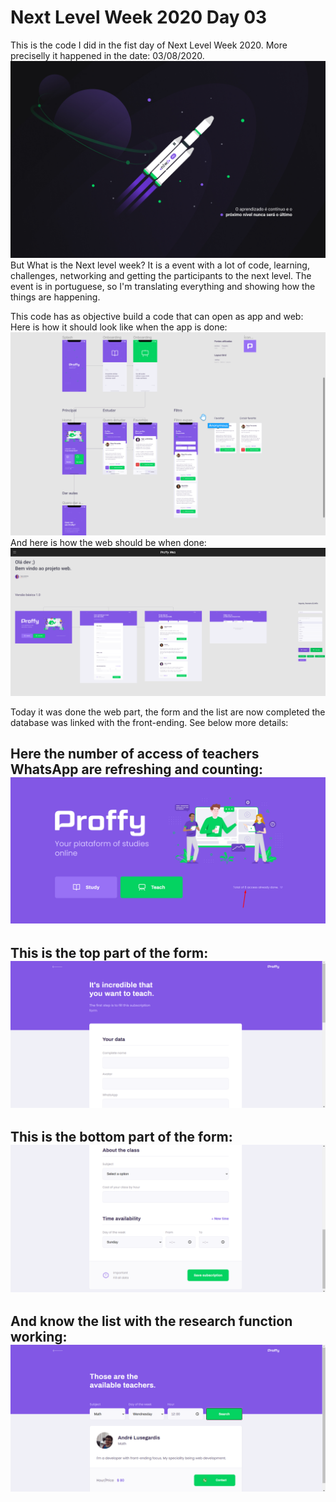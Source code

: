 # Next Level Week 2020 Day 03

This is the code I did in the fist day of Next Level Week 2020. More preciselly it happened in the date: 03/08/2020.
![NLW2020](https://github.com/MestreALMO/NextLevelWeek2020Day01/blob/master/NLW_wallpapers/1%20-%20NLW%20%2302%20-%201400x900.jpg?raw=true)
But What is the Next level week? It is a event with a lot of code, learning, challenges, networking and getting the participants to the next level. The event is in portuguese, so I'm translating everything and showing how the things are happening.

This code has as objective build a code that can open as app and web:
Here is how it should look like when the app is done:
![NLW2020App](https://github.com/MestreALMO/NextLevelWeek2020Day01/blob/master/ReadmeImgs/AppObjective.png?raw=true)
And here is how the web should be when done:
![NLW2020App](https://github.com/MestreALMO/NextLevelWeek2020Day01/blob/master/ReadmeImgs/WebObjective.png?raw=true)

Today it was done the web part, the form and the list are now completed the database was linked with the front-ending. See below more details:

Here the number of access of teachers WhatsApp are refreshing and counting:
![NLW2020App](https://github.com/MestreALMO/NextLevelWeek2020Day03/blob/master/ReadmeImgs/Screenshot_6.png?raw=true)
-----------------------------------------------------------------

This is the top part of the form:
![NLW2020App](https://github.com/MestreALMO/NextLevelWeek2020Day03/blob/master/ReadmeImgs/Screenshot_7.png?raw=true)
-----------------------------------------------------------------

This is the bottom part of the form:
![NLW2020App](https://github.com/MestreALMO/NextLevelWeek2020Day03/blob/master/ReadmeImgs/Screenshot_8.png?raw=true)
-----------------------------------------------------------------

And know the list with the research function working:
![NLW2020App](https://github.com/MestreALMO/NextLevelWeek2020Day03/blob/master/ReadmeImgs/Screenshot_9.png?raw=true)
-----------------------------------------------------------------
